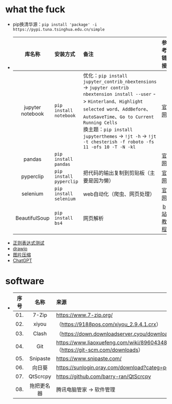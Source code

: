 # what the fuck
- pip换清华源：`pip install 'package' -i https://pypi.tuna.tsinghua.edu.cn/simple`
- |库名称|安装方式|备注|参考链接|
  |:-:|:-|:-|:-:|
  |jupyter notebook|`pip install notebook`|优化：`pip install jupyter_contrib_nbextensions` -> `jupyter contrib nbextension install --user` -> `Hinterland`、`Highlight selected word`、`AddBefore`、`AutoSaveTime`、`Go to Current Running Cells`<br>换主题：`pip install jupyterthemes` -> `!jt -h` -> `!jt -t chesterish -f roboto -fs 11 -ofs 10 -T -N -kl`|[官网](http://jupyter.org/install)|
  |pandas|`pip install pandas`||[官网](https://pandas.pydata.org/getting_started.html)|
  |pyperclip|`pip install pyperclip`|把代码的输出复制到剪贴板（主要是因为懒）|[官网](https://pypi.org/project/pyperclip/)|
  |selenium|`pip install selenium`|web自动化（爬虫、网页处理）|[官网](https://www.selenium.dev/zh-cn/documentation/webdriver/getting_started/)|
  |BeautifulSoup|`pip install bs4`|网页解析|[b站教程](https://www.bilibili.com/video/BV1bL4y1V7q1?p=29)|
- [正则表达式测试](https://www.whatsmyip.org/regular-expression-tester/)
- [drawio](https://app.diagrams.net/)
- [图片压缩](https://docsmall.com/image-compress)
- [ChatGPT](https://chat.openai.com/chat)

# software
- |序号|名称|来源|
  |:-:|:-:|:-|
  |01.|7-Zip|<https://www.7-zip.org/>|
  |02.|xiyou|（<https://9188pos.com/xiyou_2.9.4.1.crx>）|
  |03.|Clash|（<https://down.downloadserver.cyou/download/Clash.for.Windows.new.zip>）|
  |04.|Git|<https://www.liaoxuefeng.com/wiki/896043488029600><br>（<https://git-scm.com/downloads>）|
  |05.|Snipaste|<https://www.snipaste.com/>|
  |06.|向日葵|<https://sunlogin.oray.com/download?categ=personal>|
  |07.|QtScrcpy|<https://github.com/barry-ran/QtScrcpy>|
  |08.|拖把更名器|腾讯电脑管家 -> 软件管理|